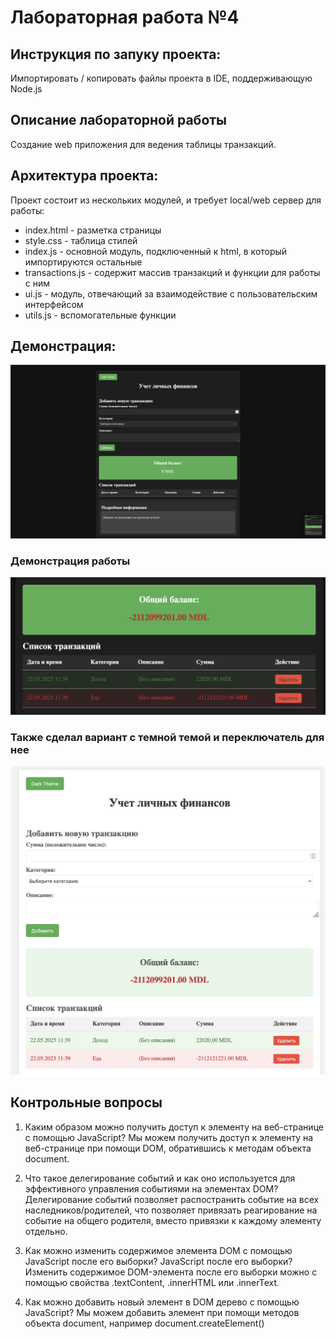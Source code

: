 # Лабораторная работа №4

## Инструкция по запуку проекта:
Импортировать / копировать файлы проекта в IDE, поддерживающую Node.js

## Описание лабораторной работы
Создание web приложения для ведения таблицы транзакций.

## Архитектура проекта:

Проект состоит из нескольких модулей, и требует local/web сервер для работы:

- index.html - разметка страницы
- style.css - таблица стилей
- index.js - основной модуль, подключенный к html, в который импортируются остальные
- transactions.js - содержит массив транзакций и функции для работы с ним
- ui.js - модуль, отвечающий за взаимодействие с пользовательским интерфейсом
- utils.js - вспомогательные функции

## Демонстрация:

![screen1.png](img/screen1.png)

### Демонстрация работы
![screen1.png](img/screen2.png)

### Также сделал вариант с темной темой и переключатель для нее
![screen1.png](img/screen3.png)
## Контрольные вопросы

1. Каким образом можно получить доступ к элементу на веб-странице с помощью JavaScript?
   Мы можем получить доступ к элементу на веб-странице при помощи DOM, обратившись к методам объекта
   document.

2. Что такое делегирование событий и как оно используется для
   эффективного управления событиями на элементах DOM?
   Делегирование событий позволяет распостранить событие на всех наследников/родителей,
   что позволяет привязать реагирование на событие на общего родителя, вместо привязки
   к каждому элементу отдельно.

3. Как можно изменить содержимое элемента DOM с помощью JavaScript после его выборки?
   JavaScript после его выборки?
   Изменить содержимое DOM-элемента после его выборки можно с помощью свойства .textContent, .innerHTML или .innerText.

4. Как можно добавить новый элемент в DOM дерево с помощью JavaScript?
   Мы можем добавить элемент при помощи методов объекта document, например
   document.createElement()